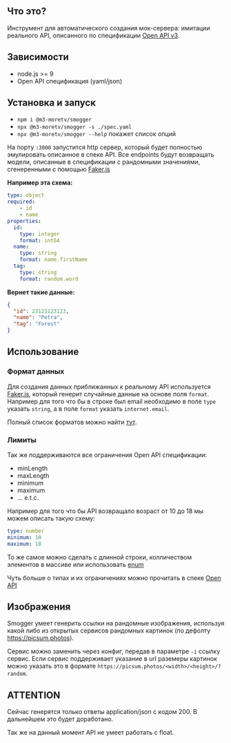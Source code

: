 ## Что это?
Инструмент для автоматического создания мок-сервера: имитации реального API,
описанного по спецификации [Open API v3](https://github.com/OAI/OpenAPI-Specification/blob/master/versions/3.0.0.md).

## Зависимости
- node.js >= 9
- Open API спецификация (yaml/json)

## Установка и запуск
- `npm i @m3-moretv/smogger`
- `npx @m3-moretv/smogger -s ./spec.yaml`
- `npx @m3-moretv/smogger --help` покажет список опций

На порту `:3000` запустится http сервер, который будет полностью эмулировать
описанное в спеке API. Все endpoints будут возвращать модели, описанные в 
спецификации с рандомными значениями, сгенеренными с помощью [Faker.js](https://github.com/marak/Faker.js/)

**Например эта схема:**
```yaml
type: object
required:
    - id
    - name
properties:
  id:
    type: integer
    format: int64
  name:
    type: string
    format: name.firstName
  tag:
    type: string
    format: random.word
```
**Вернет такие данные:**
```json
{
  "id": 23123123123,
  "name": "Petra",
  "tag": "Forest"
}
```

## Использование

### Формат данных
Для создания данных приближанных к реальному API используется [Faker.js](https://github.com/marak/Faker.js/),
который генерит случайные данные на основе поля `format`. Например для того что
бы в строке был email необходимо в поле `type` указать `string`,
а в поле `format` указать `internet.email`.

Полный список форматов можно найти [тут](https://rawgit.com/Marak/faker.js/master/examples/browser/index.html).

### Лимиты
Так же поддерживаются все ограничения Open API спецификации:
- minLength
- maxLength
- minimum
- maximum
- ... e.t.c.

Например для того что бы API возвращало возраст от 10 до 18 мы можем описать такую схему:
```yaml
type: number
minimum: 10
maximum: 18
```

То же самое можно сделать с длинной строки, колличеством элементов в массиве
или использовать [enum](https://swagger.io/docs/specification/data-models/enums/)

Чуть больше о типах и их ограничениях можно прочитать в спеке [Open API](https://swagger.io/docs/specification/data-models/data-types/)

## Изображения
Smogger умеет генерить ссылки на рандомные изображения, используя какой либо
из открытых сервисов рандомных картинок (по дефолту https://picsum.photos).

Сервис можно заменить через конфиг, передав в параметре `-i` ссылку сервис.
Если сервис поддерживает указание в url раземеры картинок можно
указать это в формате `https://picsum.photos/<width>/<height>/?random`.

## ATTENTION
Сейчас генерятся только ответы application/json с кодом 200. В дальнейшем 
это будет доработано.

Так же на данный момент API не умеет работать с float.

